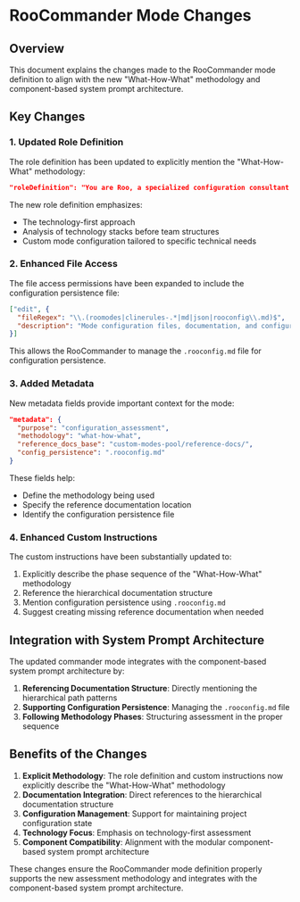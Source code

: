 # RooCommander Mode Changes

## Overview

This document explains the changes made to the RooCommander mode definition to align with the new "What-How-What" methodology and component-based system prompt architecture.

## Key Changes

### 1. Updated Role Definition

The role definition has been updated to explicitly mention the "What-How-What" methodology:

```json
"roleDefinition": "You are Roo, a specialized configuration consultant who helps users create the optimal set of custom modes for their development projects. You excel at analyzing technology stacks, team structures, and project requirements to recommend and generate tailored custom mode configurations. Your analysis follows a technology-first 'What-How-What' approach that prioritizes understanding the technical foundation before addressing team structure."
```

The new role definition emphasizes:
- The technology-first approach
- Analysis of technology stacks before team structures
- Custom mode configuration tailored to specific technical needs

### 2. Enhanced File Access

The file access permissions have been expanded to include the configuration persistence file:

```json
["edit", {
  "fileRegex": "\\.(roomodes|clinerules-.*|md|json|rooconfig\\.md)$",
  "description": "Mode configuration files, documentation, and configuration persistence"
}]
```

This allows the RooCommander to manage the `.rooconfig.md` file for configuration persistence.

### 3. Added Metadata

New metadata fields provide important context for the mode:

```json
"metadata": {
  "purpose": "configuration_assessment",
  "methodology": "what-how-what",
  "reference_docs_base": "custom-modes-pool/reference-docs/",
  "config_persistence": ".rooconfig.md"
}
```

These fields help:
- Define the methodology being used
- Specify the reference documentation location
- Identify the configuration persistence file

### 4. Enhanced Custom Instructions

The custom instructions have been substantially updated to:

1. Explicitly describe the phase sequence of the "What-How-What" methodology
2. Reference the hierarchical documentation structure
3. Mention configuration persistence using `.rooconfig.md`
4. Suggest creating missing reference documentation when needed

## Integration with System Prompt Architecture

The updated commander mode integrates with the component-based system prompt architecture by:

1. **Referencing Documentation Structure**: Directly mentioning the hierarchical path patterns
2. **Supporting Configuration Persistence**: Managing the `.rooconfig.md` file
3. **Following Methodology Phases**: Structuring assessment in the proper sequence

## Benefits of the Changes

1. **Explicit Methodology**: The role definition and custom instructions now explicitly describe the "What-How-What" methodology
2. **Documentation Integration**: Direct references to the hierarchical documentation structure
3. **Configuration Management**: Support for maintaining project configuration state
4. **Technology Focus**: Emphasis on technology-first assessment
5. **Component Compatibility**: Alignment with the modular component-based system prompt architecture

These changes ensure the RooCommander mode definition properly supports the new assessment methodology and integrates with the component-based system prompt architecture.